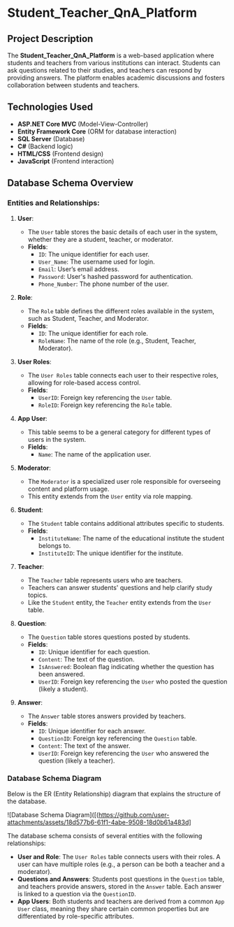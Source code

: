 # Student_Teacher_QnA_Platform

## Project Description
The **Student_Teacher_QnA_Platform** is a web-based application where students and teachers from various institutions can interact. Students can ask questions related to their studies, and teachers can respond by providing answers. The platform enables academic discussions and fosters collaboration between students and teachers.

## Technologies Used
- **ASP.NET Core MVC** (Model-View-Controller)
- **Entity Framework Core** (ORM for database interaction)
- **SQL Server** (Database)
- **C#** (Backend logic)
- **HTML/CSS** (Frontend design)
- **JavaScript** (Frontend interaction)

## Database Schema Overview

### Entities and Relationships:

1. **User**:
   - The `User` table stores the basic details of each user in the system, whether they are a student, teacher, or moderator.
   - **Fields**:
     - `ID`: The unique identifier for each user.
     - `User_Name`: The username used for login.
     - `Email`: User’s email address.
     - `Password`: User's hashed password for authentication.
     - `Phone_Number`: The phone number of the user.
   
2. **Role**:
   - The `Role` table defines the different roles available in the system, such as Student, Teacher, and Moderator.
   - **Fields**:
     - `ID`: The unique identifier for each role.
     - `RoleName`: The name of the role (e.g., Student, Teacher, Moderator).

3. **User Roles**:
   - The `User Roles` table connects each user to their respective roles, allowing for role-based access control.
   - **Fields**:
     - `UserID`: Foreign key referencing the `User` table.
     - `RoleID`: Foreign key referencing the `Role` table.
   
4. **App User**:
   - This table seems to be a general category for different types of users in the system.
   - **Fields**:
     - `Name`: The name of the application user.
   
5. **Moderator**:
   - The `Moderator` is a specialized user role responsible for overseeing content and platform usage.
   - This entity extends from the `User` entity via role mapping.

6. **Student**:
   - The `Student` table contains additional attributes specific to students.
   - **Fields**:
     - `InstituteName`: The name of the educational institute the student belongs to.
     - `InstituteID`: The unique identifier for the institute.

7. **Teacher**:
   - The `Teacher` table represents users who are teachers.
   - Teachers can answer students' questions and help clarify study topics.
   - Like the `Student` entity, the `Teacher` entity extends from the `User` table.

8. **Question**:
   - The `Question` table stores questions posted by students.
   - **Fields**:
     - `ID`: Unique identifier for each question.
     - `Content`: The text of the question.
     - `IsAnswered`: Boolean flag indicating whether the question has been answered.
     - `UserID`: Foreign key referencing the `User` who posted the question (likely a student).

9. **Answer**:
   - The `Answer` table stores answers provided by teachers.
   - **Fields**:
     - `ID`: Unique identifier for each answer.
     - `QuestionID`: Foreign key referencing the `Question` table.
     - `Content`: The text of the answer.
     - `UserID`: Foreign key referencing the `User` who answered the question (likely a teacher).

### Database Schema Diagram

Below is the ER (Entity Relationship) diagram that explains the structure of the database.

![Database Schema Diagram]([(https://github.com/user-attachments/assets/18d577b6-61f1-4abe-9508-18d0b61a483d]

The database schema consists of several entities with the following relationships:
- **User and Role**: The `User Roles` table connects users with their roles. A user can have multiple roles (e.g., a person can be both a teacher and a moderator).
- **Questions and Answers**: Students post questions in the `Question` table, and teachers provide answers, stored in the `Answer` table. Each answer is linked to a question via the `QuestionID`.
- **App Users**: Both students and teachers are derived from a common `App User` class, meaning they share certain common properties but are differentiated by role-specific attributes.


